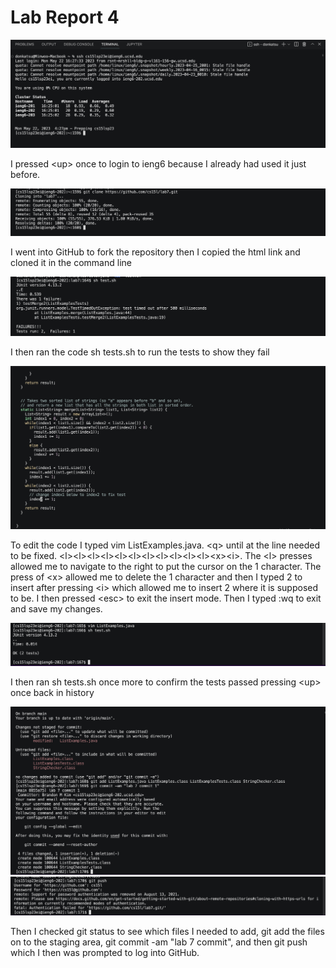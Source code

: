 # Lab Report 4

![Image](lr41.jpg)

I pressed \<up\> once to login to ieng6 because I already had used it just before.

![Image](lr42.jpg)

I went into GitHub to fork the repository then I copied the html link and cloned it in the command line

![Image](lr43.jpg)

I then ran the code sh tests.sh to run the tests to show they fail

![Image](lr44.jpg)

To edit the code I typed vim ListExamples.java. \<q\> until at the line needed to be fixed. \<l\>\<l\>\<l\>\<l\>\<l\>\<l\>\<l\>\<l\>\<l\>\<l\>\<l\>\<x\>\<i\>. The \<l\> presses allowed me to navigate to the right to put the cursor on the 1 character. The press of \<x\> allowed me to delete the 1 character and then I typed 2 to insert after pressing \<i\> which allowed me to insert 2 where it is supposed to be. I then pressed \<esc\> to exit the insert mode. Then I typed :wq to exit and save my changes.

![Image](lr45.jpg)

I then ran sh tests.sh once more to confirm the tests passed pressing \<up\> once back in history

![Image](lr46.jpg)
![Image](lr47.jpg)

Then I checked git status to see which files I needed to add, git add the files on to the staging area, git commit -am "lab 7 commit", and then git push which I then was prompted to log into GitHub.
  

  
  

